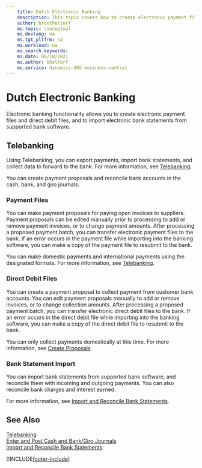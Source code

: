 ```yaml
---
    title: Dutch Electronic Banking
    description: This topic covers how to create electronic payment files and direct debit files, and import electronic bank statements from supported bank software.
    author: brentholtorf
    ms.topic: conceptual
    ms.devlang: na
    ms.tgt_pltfrm: na
    ms.workload: na
    ms.search.keywords:
    ms.date: 06/18/2021
    ms.author: bholtorf
    ms.service: dynamics-365-business-central
---
```

# Dutch Electronic Banking

Electronic banking functionality allows you to create electronic payment files and direct debit files, and to import electronic bank statements from supported bank software.  

## Telebanking

Using Telebanking, you can export payments, import bank statements, and collect data to forward to the bank. For more information, see [Telebanking](telebanking.md).  

You can create payment proposals and reconcile bank accounts in the cash, bank, and giro journals.  

### Payment Files

You can make payment proposals for paying open invoices to suppliers. Payment proposals can be edited manually prior to processing to add or remove payment invoices, or to change payment amounts. After processing a proposed payment batch, you can transfer electronic payment files to the bank. If an error occurs in the payment file while importing into the banking software, you can make a copy of the payment file to resubmit to the bank.  

You can make domestic payments and international payments using the designated formats. For more information, see [Telebanking](telebanking.md).  

### Direct Debit Files

You can create a payment proposal to collect payment from customer bank accounts. You can edit payment proposals manually to add or remove invoices, or to change collection amounts. After processing a proposed payment batch, you can transfer electronic direct debit files to the bank. If an error occurs in the direct debit file while importing into the banking software, you can make a copy of the direct debit file to resubmit to the bank.  

You can only collect payments domestically at this time. For more information, see [Create Proposals](how-to-create-proposals.md).  

### Bank Statement Import

You can import bank statements from supported bank software, and reconcile them with incoming and outgoing payments. You can also reconcile bank charges and interest earned.  

For more information, see [Import and Reconcile Bank Statements](how-to-import-and-reconcile-bank-statements.md).  

## See Also

[Telebanking](telebanking.md)  
[Enter and Post Cash and Bank/Giro Journals](how-to-enter-and-post-cash-and-bank-or-giro-journals.md)  
[Import and Reconcile Bank Statements](how-to-import-and-reconcile-bank-statements.md)  


[!INCLUDE[footer-include](../../includes/footer-banner.md)]
